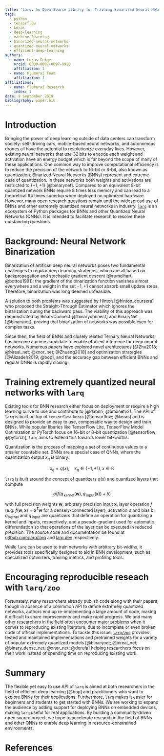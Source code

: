 ```yaml
---
title: "Larq: An Open-Source Library for Training Binarized Neural Networks"
tags:
  - python
  - tensorflow
  - keras
  - deep-learning
  - machine-learning
  - binarized-neural-networks
  - quantized-neural-networks
  - efficient-deep-learning
authors:
  - name: Lukas Geiger
    orcid: 0000-0002-8697-9920
    affiliation: 1
  - name: Plumerai Team
    affiliation: 1
affiliations:
  - name: Plumerai Research
    index: 1
date: 9 September 2019
bibliography: paper.bib
---
```


# Introduction

Bringing the power of deep learning outside of data centers can transform society: self-driving cars, mobile-based neural networks, and autonomous drones all have the potential to revolutionize everyday lives.
However, existing neural networks that use 32 bits to encode each weight and activation have an energy budget which is far beyond the scope of many of these applications. One common way to improve computational efficiency is to reduce the precision of the network to 16-bit or 8-bit, also known as quantization.
Binarized Neural Networks (BNNs) represent and extreme case of quantization. In these networks both weights and activations are restricted to $\{-1, +1\}$ [@binarynet]. Compared to an equivalent 8-bit quantized network BNNs require 8 times less memory and can lead to a theoretical 64 times speedup when deployed on optimized hardware.
However, many open research questions remain until the widespread use of BNNs and other extremely quantized neural networks in industry. [`larq`](https://larq.dev) is an ecosystem of Python packages for BNNs and other Quantized Neural Networks (QNNs). It is intended to facilitate research to resolve these outstanding questions.

# Background: Neural Network Binarization

Binarization of artificial deep neural networks poses two fundamental challenges to regular deep learning strategies, which are all based on backpropagation and stochastic gradient descent [@rumelhart; @bottou1991]: the gradient of the binarization function vanishes almost everywhere and a weight in the set ${-1, +1}$ cannot absorb small update steps. Therefore, binarization was long deemed unfeasible.

A solution to both problems was suggested by Hinton [@hinton_coursera] who proposed the Straight-Through Estimator which ignores the binarization during the backward pass. The viability of this approach was demonstrated by BinaryConnect [@binaryconnect] and BinaryNet [@binarynet], proving that binarization of networks was possible even for complex tasks.

Since then, the field of BNNs and closely related Ternary Neural Networks has become a prime candidate to enable efficient inference for deep neural networks. Numerous papers have explored novel architectures [@Zhu2018; @bireal_net; @xnor_net; @Zhuang2018] and optimization strategies [@Alizadeh2019; @bop], and the accuracy gap between efficient BNNs and regular DNNs is rapidly closing.

# Training extremely quantized neural networks with `larq`

Existing tools for BNN research either focus on deployment or require a high learning curve to use and contribute to [@dabnn; @bmxnetv2]. The API of `larq` is built on top of `tensorflow.keras` [@tensorflow; @keras] and is designed to provide an easy to use, composable way to design and train BNNs. While popular libaries like TensorFlow Lite, TensorFlow Model Optimization or PyTorch focus on 16-bit or 8-bit quantization [@tensorflow; @pytorch], `larq` aims to extend this towards lower bit-widths.

Quantization is the process of mapping a set of continuous values to a smaller countable set. BNNs are a special case of QNNs, where the quantization output $x_q$ is binary:

$$
x_q = q(x), \quad x_q \in \{-1, +1\}, x \in \mathbb{R}
$$

`larq` is built around the concept of quantizers $q(x)$ and quantized layers that compute

$$
\sigma(f(q_{\, \mathrm{kernel}}(\boldsymbol{w}), q_{\, \mathrm{input}}(\boldsymbol{x})) + b)
$$

with full precision weights $\boldsymbol{w}$, arbitrary precision input $\boldsymbol{x}$, layer operation $f$ (e.g. $f(\boldsymbol{w}, \boldsymbol{x}) = \boldsymbol{x}^T \boldsymbol{w}$ for a densely-connected layer), activation $\sigma$ and bias $b$.
$q_{\, \mathrm{kernel}}$ and $q_{\, \mathrm{input}}$ are quantizers that define an operation for quantizing a kernel and inputs, respectively, and a pseudo-gradient used for automatic differentiation so that operations of the layer can be executed in reduced precision. The source code and documentation be found at [github.com/larq/larq](https://github.com/larq/larq) and [larq.dev](https://larq.dev) respectively.

While `larq` can be used to train networks with arbitrary bit-widths, it provides tools specifically designed to aid in BNN development, such as specialized optimizers, training metrics, and profiling tools.

# Encouraging reproducible reseach with `larq/zoo`

Fortunately, many researchers already publish code along with their papers, though in absence of a commmon API to define extremely quantized networks, authors end up re-implementing a large amount of code, making it difficult to share improvements and make rapid progress. We and many other researchers in the field often encounter major problems when it comes to reproducing existing literature, due to incomplete or even broken code of official implementations.
To tackle this issue, [`larq/zoo`](https://larq.dev/models) provides tested and maintained implementations and pretrained weights for a variety of popular extremely quantized models [@binarynet; @bireal_net; @binary_dense_net; @xnor_net; @dorefa] helping researchers focus on their work instead of spending time on reproducing existing work.

# Summary

The flexible yet easy to use API of `larq` is aimed at both researchers in the field of efficient deep learning [@bop] and practitioners who want to explore BNNs for their applications. Furthermore, `larq` makes it easier for beginners and students to get started with BNNs.
We are working to expand the audience by adding support for deploying BNNs on embedded devices, making `larq` useful for real applications. By building a community-driven open source project, we hope to accelerate research in the field of BNNs and other QNNs to enable deep learning in resource-constrained environments.

# References
